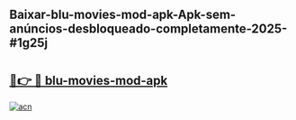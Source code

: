 ## Baixar-blu-movies-mod-apk-Apk-sem-anúncios-desbloqueado-completamente-2025-#1g25j

# <h2><a href="https://ainizakaria.my?title=blu-movies-mod-apk&ref=22M">🔗👉 🔴 blu-movies-mod-apk</a></h2>

[![acn](https://github.com/user-attachments/assets/0f9c940e-d8b0-45ae-aac7-cd30a18b3e1c)](https://ainizakaria.my?title=blu-movies-mod-apk&ref=22M)

